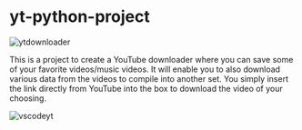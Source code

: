 # yt-python-project
![ytdownloader](https://user-images.githubusercontent.com/114363593/233708589-1c101957-75dd-4f5a-a618-18d5dfb61b23.PNG)


This is a project to create a YouTube downloader where you can save some of your favorite videos/music videos.
It will enable you to also download various data from the videos to compile into another set. You simply insert the link directly from YouTube into the box to download the video of your choosing.

![vscodeyt](https://user-images.githubusercontent.com/114363593/233708618-60f07cb0-4b46-4d36-80ed-7e46c3d85515.PNG)

